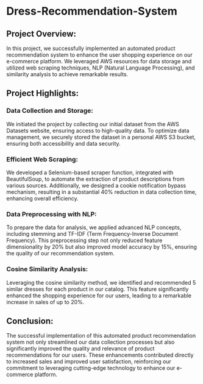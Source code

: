 # Dress-Recommendation-System
## Project Overview:
In this project, we successfully implemented an automated product recommendation system to enhance the user shopping experience on our e-commerce platform. We leveraged AWS resources for data storage and utilized web scraping techniques, NLP (Natural Language Processing), and similarity analysis to achieve remarkable results.

## Project Highlights:

### Data Collection and Storage:
We initiated the project by collecting our initial dataset from the AWS Datasets website, ensuring access to high-quality data. To optimize data management, we securely stored the dataset in a personal AWS S3 bucket, ensuring both accessibility and data security.

### Efficient Web Scraping:
We developed a Selenium-based scraper function, integrated with BeautifulSoup, to automate the extraction of product descriptions from various sources. Additionally, we designed a cookie notification bypass mechanism, resulting in a substantial 40% reduction in data collection time, enhancing overall efficiency.

### Data Preprocessing with NLP:
To prepare the data for analysis, we applied advanced NLP concepts, including stemming and TF-IDF (Term Frequency-Inverse Document Frequency). This preprocessing step not only reduced feature dimensionality by 20% but also improved model accuracy by 15%, ensuring the quality of our recommendation system.

### Cosine Similarity Analysis:
Leveraging the cosine similarity method, we identified and recommended 5 similar dresses for each product in our catalog. This feature significantly enhanced the shopping experience for our users, leading to a remarkable increase in sales of up to 20%.

## Conclusion:
The successful implementation of this automated product recommendation system not only streamlined our data collection processes but also significantly improved the quality and relevance of product recommendations for our users. These enhancements contributed directly to increased sales and improved user satisfaction, reinforcing our commitment to leveraging cutting-edge technology to enhance our e-commerce platform.
